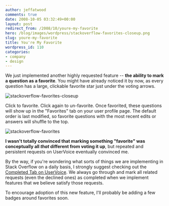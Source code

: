 ```yaml
---
author: jeffatwood
comments: true
date: 2008-10-05 03:32:49+00:00
layout: post
redirect_from: /2008/10/youre-my-favorite
hero: /blog/images/wordpress/stackoverflow-favorites-closeup.png
slug: youre-my-favorite
title: You're My Favorite
wordpress_id: 110
categories:
- company
- design
---
```



We just implemented another highly requested feature -- **the ability to mark a question as a favorite**. You might have already noticed it by now, as every question has a large, clickable favorite star just under the voting arrows.



![stackoverflow-favorites-closeup](/blog/images/wordpress/stackoverflow-favorites-closeup.png)



Click to favorite. Click again to un-favorite. Once favorited, these questions will show up in the "Favorites" tab on your user profile page. The default order is last modified, so favorite questions with the most recent edits or answers will shuffle to the top.



![stackoverflow-favorites](/blog/images/wordpress/stackoverflow-favorites.png)



**I wasn't totally convinced that marking something "favorite" was conceptually all _that_ different from voting it up**, but repeated and persistent requests on UserVoice eventually convinced me.



By the way, if you're wondering what sorts of things we are implementing in Stack Overflow on a daily basis, I strongly suggest checking out the [Completed Tab on UserVoice](http://stackoverflow.uservoice.com/pages/general/suggestions/filter/completed). We always go through and mark all related requests (even the declined ones) as completed when we implement features that we believe satisfy those requests.



To encourage adoption of this new feature, I'll probably be adding a few badges around favorites soon.

